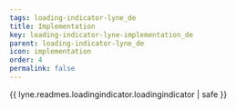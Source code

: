 ```yaml
---
tags: loading-indicator-lyne_de
title: Implementation
key: loading-indicator-lyne-implementation_de
parent: loading-indicator-lyne_de
icon: implementation
order: 4
permalink: false  
---
```

{{ lyne.readmes.loadingindicator.loadingindicator | safe }}


